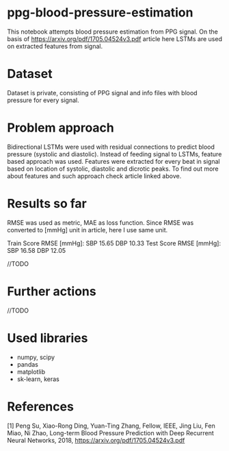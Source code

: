 # ppg-blood-pressure-estimation

This notebook attempts blood pressure estimation from PPG signal. On the basis of https://arxiv.org/pdf/1705.04524v3.pdf article here LSTMs are used on extracted features from signal.


# Dataset

Dataset is private, consisting of PPG signal and info files with blood pressure for every signal.

# Problem approach

Bidirectional LSTMs were used with residual connections to predict blood pressure (systolic and diastolic). Instead of feeding signal to LSTMs, feature based approach was used. Features were extracted for every beat in signal based on location of systolic, diastolic and dicrotic peaks. To find out more about features and such approach check article linked above.

# Results so far

RMSE was used as metric, MAE as loss function. Since RMSE was converted to [mmHg] unit in article, here I use same unit.

Train Score RMSE [mmHg]: 
 SBP 15.65 
 DBP 10.33
Test Score RMSE [mmHg]: 
 SBP 16.58 
 DBP 12.05

//TODO

  
# Further actions

//TODO

# Used libraries

- numpy, scipy
- pandas
- matplotlib
- sk-learn, keras

# References 
[1] Peng Su, Xiao-Rong Ding, Yuan-Ting Zhang, Fellow, IEEE, Jing Liu, Fen Miao, Ni Zhao, Long-term Blood Pressure Prediction with Deep Recurrent Neural
Networks, 2018, https://arxiv.org/pdf/1705.04524v3.pdf
